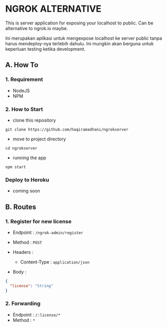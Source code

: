 # NGROK ALTERNATIVE
This is server application for exposing your localhost to public. Can be alternative to ngrok.io maybe.

Ini merupakan aplikasi untuk mengexpose localhost ke server public tanpa harus mendeploy-nya terlebih dahulu. Ini mungkin akan berguna untuk keperluan testing ketika development.

## A. How To

### 1. Requirement
- NodeJS
- NPM

### 2. How to Start
- clone this repository
```shell
git clone https://github.com/haqiramadhani/ngrokserver
```
- move to project directory
```shell
cd ngrokserver
```
- running the app
```shell
npm start
```

### Deploy to Heroku
- coming soon

## B. Routes

### 1. Register for new license
- Endpoint : `/ngrok-admin/register`
- Method : `POST`
- Headers :
  - Content-Type : `application/json`
    
- Body :

```json
{
  "license": "String"
}
```

### 2. Forwarding
- Endpoint : `/:license/*`
- Method : `*`